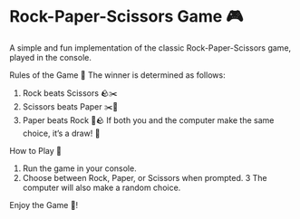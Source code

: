 # Rock-Paper-Scissors Game 🎮
A simple and fun implementation of the classic Rock-Paper-Scissors game, played in the console.

Rules of the Game 📝
The winner is determined as follows:
1. Rock beats Scissors 🪨✂️
2. Scissors beats Paper ✂️📄
3. Paper beats Rock 📄🪨
If both you and the computer make the same choice, it’s a draw! 🤝

How to Play 🚀
1. Run the game in your console.
2. Choose between Rock, Paper, or Scissors when prompted.
3 The computer will also make a random choice.


Enjoy the Game 🎉!

